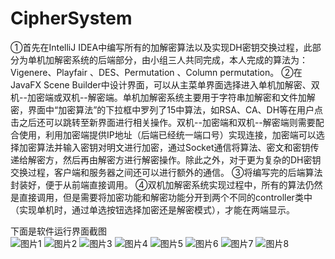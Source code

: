 # CipherSystem  
①首先在IntelliJ IDEA中编写所有的加解密算法以及实现DH密钥交换过程，此部分为单机加解密系统的后端部分，由小组三人共同完成，本人完成的算法为：Vigenere、Playfair 、DES、Permutation 、Column permutation。
②在JavaFX Scene Builder中设计界面，可以从主菜单界面选择进入单机加解密、双机--加密端或双机--解密端。单机加解密系统主要用于字符串加解密和文件加解密，界面中“加密算法”的下拉框中罗列了15中算法，如RSA、CA、DH等在用户点击之后还可以跳转至新界面进行相关操作。双机--加密端和双机--解密端则需要配合使用，利用加密端提供IP地址（后端已经统一端口号）实现连接，加密端可以选择加密算法并输入密钥对明文进行加密，通过Socket通信将算法、密文和密钥传递给解密方，然后再由解密方进行解密操作。除此之外，对于更为复杂的DH密钥交换过程，客户端和服务器之间还可以进行额外的通信。
③将编写完的后端算法封装好，便于从前端直接调用。
④双机加解密系统实现过程中，所有的算法仍然是直接调用，但是需要将加密功能和解密功能分开到两个不同的controller类中（实现单机时，通过单选按钮选择加密还是解密模式），才能在两端显示。
  
 下面是软件运行界面截图  
![图片1](https://user-images.githubusercontent.com/62821148/163166630-b53612a4-024f-4cc4-b35e-1d05306ae4b3.png)
![图片2](https://user-images.githubusercontent.com/62821148/163166604-3addcfab-72be-44d3-a23c-9161cb8a4dcb.png)
![图片3](https://user-images.githubusercontent.com/62821148/163166615-39caee35-e3dd-4a77-9c40-0aab684f168b.png)
![图片4](https://user-images.githubusercontent.com/62821148/163166618-23fee5dd-459f-4376-be26-8f30f0d54a22.png)
![图片5](https://user-images.githubusercontent.com/62821148/163166622-da27de87-fdd5-4973-bfce-c80c9e8eb94c.png)
![图片6](https://user-images.githubusercontent.com/62821148/163166624-b1223c7e-fab4-4d73-878b-c788813da27d.png)
![图片7](https://user-images.githubusercontent.com/62821148/163166625-51fe5b5d-56a9-4be6-92fd-3341bbc3e627.png)
![图片8](https://user-images.githubusercontent.com/62821148/163166628-a93790b5-1140-483a-921a-cd3a1e6ab59f.png)
